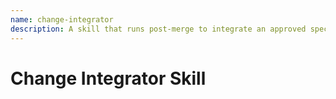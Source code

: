 ```yaml
---
name: change-integrator
description: A skill that runs post-merge to integrate an approved spec into the source-of-truth, update retrospectives, and clean up branches.
---
```


# Change Integrator Skill
